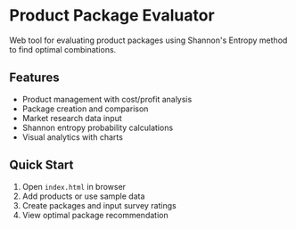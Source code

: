 # Product Package Evaluator

Web tool for evaluating product packages using Shannon's Entropy method to find optimal combinations.

## Features
- Product management with cost/profit analysis
- Package creation and comparison
- Market research data input
- Shannon entropy probability calculations
- Visual analytics with charts

## Quick Start
1. Open `index.html` in browser
2. Add products or use sample data
3. Create packages and input survey ratings
4. View optimal package recommendation
